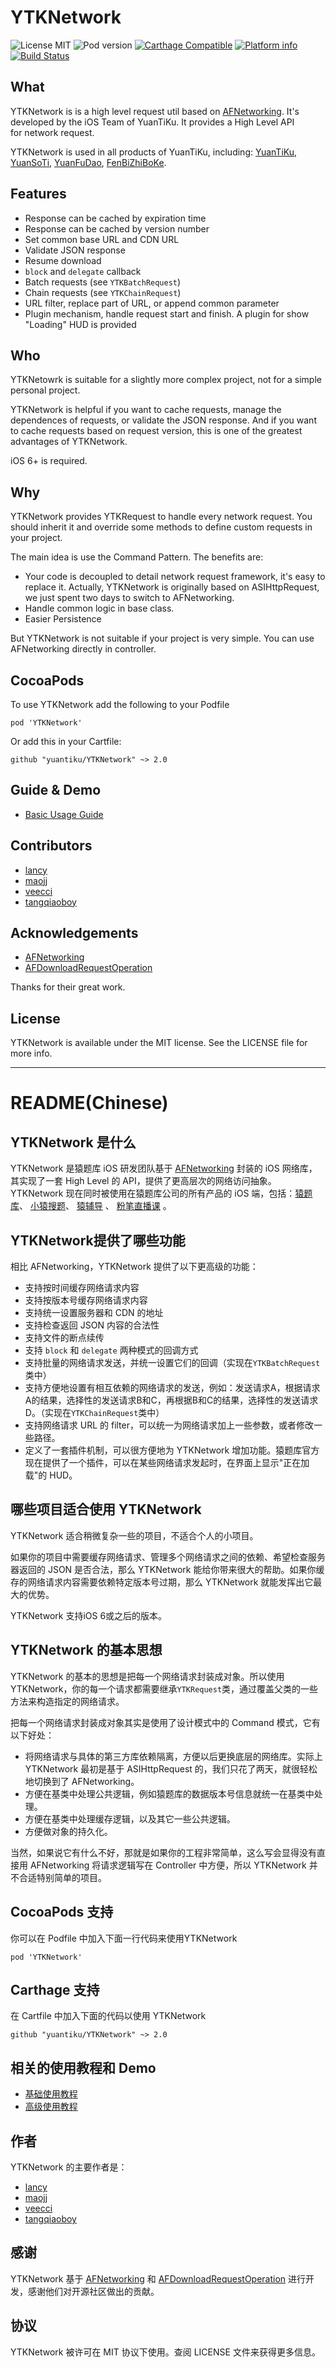 YTKNetwork
==========

![License MIT](https://img.shields.io/github/license/mashape/apistatus.svg?maxAge=2592000)
![Pod version](https://img.shields.io/cocoapods/v/YTKNetwork.svg?style=flat)
[![Carthage Compatible](https://img.shields.io/badge/Carthage-compatible-4BC51D.svg?style=flat)](https://github.com/Carthage/Carthage)
[![Platform info](https://img.shields.io/cocoapods/p/YTKNetwork.svg?style=flat)](http://cocoadocs.org/docsets/YTKNetwork)
[![Build Status](https://api.travis-ci.org/yuantiku/YTKNetwork.svg?branch=master)](https://travis-ci.org/yuantiku/YTKNetwork)

## What

YTKNetwork is is a high level request util based on [AFNetworking][AFNetworking]. It's developed by the iOS Team of YuanTiKu. It provides a High Level API for network request.

YTKNetwork is used in all products of YuanTiKu, including: [YuanTiKu][YuanTiKu], [YuanSoTi][YuanSoTi], [YuanFuDao][YuanFuDao], [FenBiZhiBoKe][FenBiZhiBoKe].

## Features

* Response can be cached by expiration time
* Response can be cached by version number
* Set common base URL and CDN URL
* Validate JSON response
* Resume download
* `block` and `delegate` callback
* Batch requests (see `YTKBatchRequest`)
* Chain requests (see `YTKChainRequest`)
* URL filter, replace part of URL, or append common parameter 
* Plugin mechanism, handle request start and finish. A plugin for show "Loading" HUD is provided

## Who

YTKNetowrk is suitable for a slightly more complex project, not for a simple personal project.

YTKNetwork is helpful if you want to cache requests, manage the dependences of requests, or validate the JSON response. And if you want to cache requests based on request version, this is one of the greatest advantages of YTKNetwork.

iOS 6+ is required.

## Why 

YTKNetwork provides YTKRequest to handle every network request. You should inherit it and override some methods to define custom requests in your project.

The main idea is use the Command Pattern. The benefits are:

 * Your code is decoupled to detail network request framework, it's easy to replace it. Actually, YTKNetwork is originally based on ASIHttpRequest, we just spent two days to switch to AFNetworking.
 * Handle common logic in base class.
 * Easier Persistence

But YTKNetwork is not suitable if your project is very simple. You can use AFNetworking directly in controller.

## CocoaPods
To use YTKNetwork add the following to your Podfile

    pod 'YTKNetwork'

Or add this in your Cartfile:

    github "yuantiku/YTKNetwork" ~> 2.0

## Guide & Demo

 * [Basic Usage Guide][BasicGuide-EN]

## Contributors

 * [lancy][lancyGithub]
 * [maojj][maojjGithub]
 * [veecci][veecciGithub]
 * [tangqiaoboy][tangqiaoboyGithub]

## Acknowledgements

 * [AFNetworking]
 * [AFDownloadRequestOperation]

Thanks for their great work.
 
## License

YTKNetwork is available under the MIT license. See the LICENSE file for more info.

---
README(Chinese)
==========

## YTKNetwork 是什么

YTKNetwork 是猿题库 iOS 研发团队基于 [AFNetworking][AFNetworking] 封装的 iOS 网络库，其实现了一套 High Level 的 API，提供了更高层次的网络访问抽象。YTKNetwork 现在同时被使用在猿题库公司的所有产品的 iOS 端，包括：[猿题库][YuanTiKu]、 [小猿搜题][YuanSoTi]、 [猿辅导][YuanFuDao] 、 [粉笔直播课][FenBiZhiBoKe] 。

## YTKNetwork提供了哪些功能

相比 AFNetworking，YTKNetwork 提供了以下更高级的功能：

 * 支持按时间缓存网络请求内容
 * 支持按版本号缓存网络请求内容
 * 支持统一设置服务器和 CDN 的地址
 * 支持检查返回 JSON 内容的合法性
 * 支持文件的断点续传
 * 支持 `block` 和 `delegate` 两种模式的回调方式
 * 支持批量的网络请求发送，并统一设置它们的回调（实现在`YTKBatchRequest`类中）
 * 支持方便地设置有相互依赖的网络请求的发送，例如：发送请求A，根据请求A的结果，选择性的发送请求B和C，再根据B和C的结果，选择性的发送请求D。（实现在`YTKChainRequest`类中）
 * 支持网络请求 URL 的 filter，可以统一为网络请求加上一些参数，或者修改一些路径。
 * 定义了一套插件机制，可以很方便地为 YTKNetwork 增加功能。猿题库官方现在提供了一个插件，可以在某些网络请求发起时，在界面上显示"正在加载"的 HUD。

## 哪些项目适合使用 YTKNetwork

YTKNetwork 适合稍微复杂一些的项目，不适合个人的小项目。

如果你的项目中需要缓存网络请求、管理多个网络请求之间的依赖、希望检查服务器返回的 JSON 是否合法，那么 YTKNetwork 能给你带来很大的帮助。如果你缓存的网络请求内容需要依赖特定版本号过期，那么 YTKNetwork 就能发挥出它最大的优势。

YTKNetwork 支持iOS 6或之后的版本。

## YTKNetwork 的基本思想

YTKNetwork 的基本的思想是把每一个网络请求封装成对象。所以使用 YTKNetwork，你的每一个请求都需要继承`YTKRequest`类，通过覆盖父类的一些方法来构造指定的网络请求。

把每一个网络请求封装成对象其实是使用了设计模式中的 Command 模式，它有以下好处：

 * 将网络请求与具体的第三方库依赖隔离，方便以后更换底层的网络库。实际上 YTKNetwork 最初是基于 ASIHttpRequest 的，我们只花了两天，就很轻松地切换到了 AFNetworking。
 * 方便在基类中处理公共逻辑，例如猿题库的数据版本号信息就统一在基类中处理。
 * 方便在基类中处理缓存逻辑，以及其它一些公共逻辑。
 * 方便做对象的持久化。

当然，如果说它有什么不好，那就是如果你的工程非常简单，这么写会显得没有直接用 AFNetworking 将请求逻辑写在 Controller 中方便，所以 YTKNetwork 并不合适特别简单的项目。

## CocoaPods 支持

你可以在 Podfile 中加入下面一行代码来使用YTKNetwork

    pod 'YTKNetwork'

## Carthage 支持

在 Cartfile 中加入下面的代码以使用 YTKNetwork

    github "yuantiku/YTKNetwork" ~> 2.0

## 相关的使用教程和 Demo

 * [基础使用教程][BasicGuide-CN]
 * [高级使用教程][ProGuide-CN]

## 作者

YTKNetwork 的主要作者是：

* [lancy][lancyGithub]
* [maojj][maojjGithub]
* [veecci][veecciGithub]
* [tangqiaoboy][tangqiaoboyGithub]

## 感谢

YTKNetwork 基于 [AFNetworking][AFNetworking] 和 [AFDownloadRequestOperation][AFDownloadRequestOperation] 进行开发，感谢他们对开源社区做出的贡献。

## 协议

YTKNetwork 被许可在 MIT 协议下使用。查阅 LICENSE 文件来获得更多信息。


<!-- external links -->

[BasicGuide-CN]: BasicGuide.md
[ProGuide-CN]: ProGuide.md
[BasicGuide-EN]: BasicGuide_en.md
[YuanTiKu]:http://www.yuantiku.com
[YuanSoTi]:http://www.yuansouti.com/
[YuanFuDao]:http://www.yuanfudao.com
[FenBiZhiBoKe]:http://ke.fenbi.com/
[tangqiaoboyGithub]:https://github.com/tangqiaoboy
[lancyGithub]:https://github.com/lancy
[maojjGithub]:https://github.com/maojj
[veecciGithub]:https://github.com/veecci
[AFNetworking]:https://github.com/AFNetworking/AFNetworking
[AFDownloadRequestOperation]:https://github.com/steipete/AFDownloadRequestOperation
